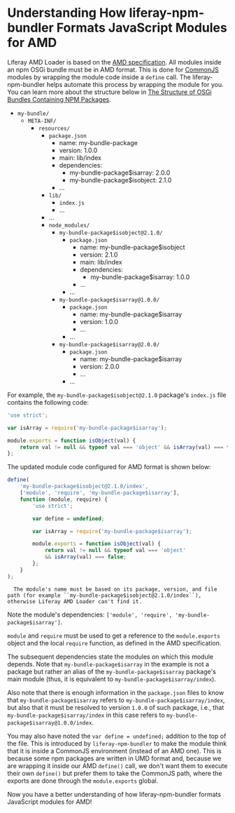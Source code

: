 # Understanding How liferay-npm-bundler Formats JavaScript Modules for AMD

Liferay AMD Loader is based on the [AMD specification](https://github.com/amdjs/amdjs-api/wiki/AMD). All modules inside an npm OSGi bundle must be in AMD format. This is done for [CommonJS](http://www.commonjs.org/) modules by wrapping the module code inside a `define` call. The liferay-npm-bundler helps automate this process by wrapping the module for you. You can learn more about the structure below in [The Structure of OSGi Bundles Containing NPM Packages](./the-structure-of-osgi-bundles-containing-npm-packages.md).

- `my-bundle/`
    - `META-INF/`
        - `resources/`
            - `package.json`
                - name: my-bundle-package
                - version: 1.0.0
                - main: lib/index
                - dependencies:
                    - my-bundle-package$isarray: 2.0.0
                    - my-bundle-package$isobject: 2.1.0
                - ...
            - `lib/`
                - `index.js`
                - ...
            - ...
            - `node_modules/`
                - `my-bundle-package$isobject@2.1.0/`
                    - `package.json`
                        - name: my-bundle-package$isobject
                        - version: 2.1.0
                        - main: lib/index
                        - dependencies:
                            - my-bundle-package$isarray: 1.0.0
                        - ...
                    - ...
                - `my-bundle-package$isarray@1.0.0/`
                    - `package.json`
                        - name: my-bundle-package$isarray
                        - version: 1.0.0
                        - ...
                    - ...
                - `my-bundle-package$isarray@2.0.0/`
                    - `package.json`
                        - name: my-bundle-package$isarray
                        - version: 2.0.0
                        - ...
                    - ...

For example, the `my-bundle-package$isobject@2.1.0` package's `index.js` file contains the following code:

```javascript
'use strict';

var isArray = require('my-bundle-package$isarray');

module.exports = function isObject(val) {
    return val != null && typeof val === 'object' && isArray(val) === false;
};
```

The updated module code configured for AMD format is shown below:

```javascript
define(
    'my-bundle-package$isobject@2.1.0/index', 
    ['module', 'require', 'my-bundle-package$isarray'], 
    function (module, require) {
        'use strict';

        var define = undefined;

        var isArray = require('my-bundle-package$isarray');

        module.exports = function isObject(val) {
            return val != null && typeof val === 'object' 
            && isArray(val) === false;
        };
    }
);
```

```note::
  The module's name must be based on its package, version, and file path (for example ``my-bundle-package$isobject@2.1.0/index``), otherwise Liferay AMD Loader can't find it.
```

Note the module's dependencies: `['module', 'require', 'my-bundle-package$isarray']`.

`module` and `require` must be used to get a reference to the `module.exports` object and the local `require` function, as defined in the AMD specification. 

The subsequent dependencies state the modules on which this module depends. Note that `my-bundle-package$isarray` in the example is not a package but rather an alias of the `my-bundle-package$isarray` package's main module (thus, it is equivalent to `my-bundle-package$isarray/index`).

Also note that there is enough information in the `package.json` files to know that `my-bundle-package$isarray` refers to `my-bundle-package$isarray/index`, but also that it must be resolved to version `1.0.0` of such package, i.e., that `my-bundle-package$isarray/index` in this case refers to `my-bundle-package$isarray@1.0.0/index`.

You may also have noted the `var define = undefined;` addition to the top of the file. This is introduced by `liferay-npm-bundler` to make the module think that it is inside a CommonJS environment (instead of an AMD one). This is because some npm packages are written in UMD format and, because we are wrapping it inside our AMD `define()` call, we don't want them to execute their own `define()` but prefer them to take the CommonJS path, where the exports are done through the `module.exports` global.

Now you have a better understanding of how liferay-npm-bundler formats JavaScript modules for AMD!
